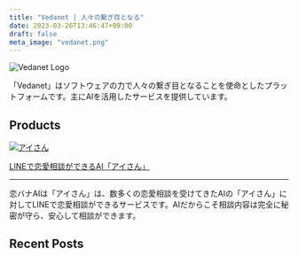 ```yaml
---
title: "Vedanet | 人々の繋ぎ目となる"
date: 2023-03-26T13:46:47+09:00
draft: false
meta_image: "vedanet.png"
---
```


![Vedanet Logo](/images/vedanet-with-name.png)

「Vedanet」はソフトウェアの力で人々の繋ぎ目となることを使命としたプラットフォームです。主にAIを活用したサービスを提供しています。


## Products

[![アイさん](/images/koibana-ai/koibana-ai.jpeg)](posts/product-koibana-ai)

[LINEで恋愛相談ができるAI「アイさん」](posts/product-koibana-ai)

---

恋バナAIは「アイさん」は、数多くの恋愛相談を受けてきたAIの「アイさん」に対してLINEで恋愛相談ができるサービスです。AIだからこそ相談内容は完全に秘密が守ら、安心して相談ができます。


## Recent Posts
